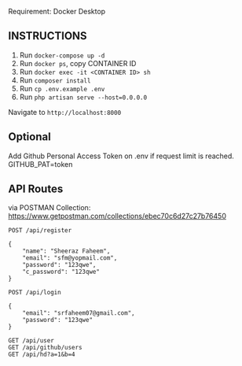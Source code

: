 Requirement: Docker Desktop
## INSTRUCTIONS
1. Run `docker-compose up -d`
2. Run `docker ps`, copy CONTAINER ID
3. Run `docker exec -it <CONTAINER ID> sh`
4. Run `composer install`
5. Run `cp .env.example .env`
6. Run `php artisan serve --host=0.0.0.0`

Navigate to `http://localhost:8000`

## Optional
Add Github Personal Access Token on .env if request limit is reached.
GITHUB_PAT=token


## API Routes
via POSTMAN Collection: https://www.getpostman.com/collections/ebec70c6d27c27b76450

    POST /api/register

    {
        "name": "Sheeraz Faheem",
        "email": "sfm@yopmail.com",
        "password": "123qwe",
        "c_password": "123qwe"
    }

    POST /api/login

    {
        "email": "srfaheem07@gmail.com",
        "password": "123qwe"
    }

    GET /api/user
    GET /api/github/users
    GET /api/hd?a=1&b=4